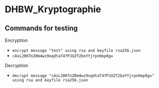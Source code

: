 # DHBW_Kryptographie

## Commands for testing

Encryption

- `encrypt message "test" using rsa and keyfile rsa256.json`
- `cAsL20KTnZ0m4wz9xqdtaT4fPJUZf2boYYjrpnHep8g=`

Decryption

- `decrypt message "cAsL20KTnZ0m4wz9xqdtaT4fPJUZf2boYYjrpnHep8g=" using rsa and keyfile rsa256.json`
